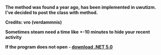 **The method was found a year ago, has been implemented in uwutizm. I've decided to post the class with method.**

**Credits: vro (verdammnis)**


**Sometimes steam need a time like +-10 minutes to hide your recent activity**

**If the program does not open - [download .NET 5.0](https://dotnet.microsoft.com/en-us/download/dotnet/thank-you/sdk-5.0.404-windows-x64-installer)**

